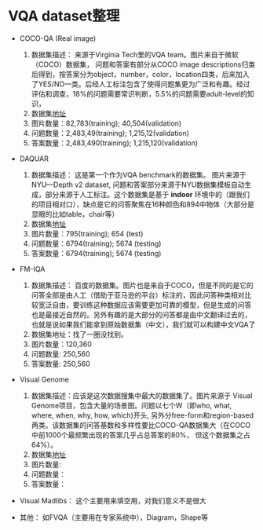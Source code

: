 # VQA dataset整理

* COCO-QA (Real image)
    1. 数据集描述： 来源于Virginia Tech里的VQA team。图片来自于微软（COCO）数据集， 问题和答案有部分从COCO image descriptions归类后得到，按答案分为object，number，color，location四类，后来加入了YES/NO一类。后经人工标注包含了使得问题集更为广泛和有趣。经过评估和调查，18%的问题需要常识判断，5.5%的问题需要adult-level的知识，
    2. 数据集[地址](http://visualqa.org/download.html)
    3. 图片数量：82,783(training); 40,504(validation)
    4. 问题数量：2,483,49(training); 1,215,12(validation)
    5. 答案数量：2,483,490(training); 1,215,120(validation)

* DAQUAR
    1. 数据集描述： 这是第一个作为VQA benchmark的数据集。 图片来源于NYU—Depth v2 dataset, 问题和答案部分来源于NYU数据集模板自动生成，部分来源于人工标注。这个数据集是基于 **indoor** 环境中的（跟我们的项目相对口），缺点是它的问答聚焦在16种颜色和894中物体（大部分是显眼的比如table，chair等）
    2. 数据集[地址]()
    3. 图片数量：795(training); 654 (test)
    4. 问题数量：6794(training); 5674 (testing)
    5. 答案数量：6794(training); 5674 (testing)

* FM-IQA 
    1. 数据集描述： 百度的数据集。图片也是来自于COCO，但是不同的是它的问答全部是由人工（借助于亚马逊的平台）标注的，因此问答种类相对比较宽泛自由，要训练这种数据应该需要更加可靠的模型，但是生成的问答也是最接近自然的。另外有趣的是大部分的问答都是由中文翻译过去的，也就是说如果我们能拿到原始数据集（中文），我们就可以构建中文VQA了
    2. 数据集地址：找了一圈没找到。
    3. 图片数量：120,360
    4. 问题数量: 250,560
    5. 答案数量: 250,560
 
* Visual Genome
    1. 数据集描述：应该是这次数据搜集中最大的数据集了。图片来源于 Visual Genome项目，包含大量的场景图。问题以七个W（即who, what, where, when, why, how, which)开头, 另外分free-form和region-based两类。该数据集的问答基数和多样性要比COCO-QA数据集大（在COCO中前1000个最频繁出现的答案几乎占总答案的80%， 但这个数据集之占64%）。
    2. 数据集[地址](https://visualgenome.org/api/v0/api_home.html)
    3. 图片数量: 
    4. 问题数量：
    5. 答案数量：

* Visual Madlibs：
    这个主要用来填空用，对我们意义不是很大

* 其他：
    如FVQA（主要用在专家系统中），Diagram，Shape等

